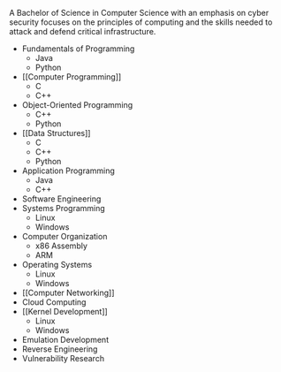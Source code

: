 A Bachelor of Science in Computer Science with an emphasis on cyber security focuses on the principles of computing and the skills needed to attack and defend critical infrastructure.

* Fundamentals of Programming
	* Java
	* Python
* [[Computer Programming]]
	* C
	* C++
* Object-Oriented Programming
	* C++
	* Python
* [[Data Structures]]
	* C
	* C++
	* Python
* Application Programming
	* Java
	* C++
* Software Engineering
* Systems Programming
	* Linux
	* Windows
* Computer Organization
	* x86 Assembly
	* ARM
* Operating Systems
	* Linux
	* Windows
* [[Computer Networking]]
* Cloud Computing
* [[Kernel Development]]
	* Linux
	* Windows
* Emulation Development
* Reverse Engineering
* Vulnerability Research